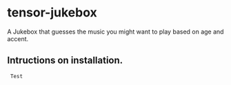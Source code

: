 # tensor-jukebox
A Jukebox that guesses the music you might want to play based on age and accent.


## Intructions on installation.

``` Test```
